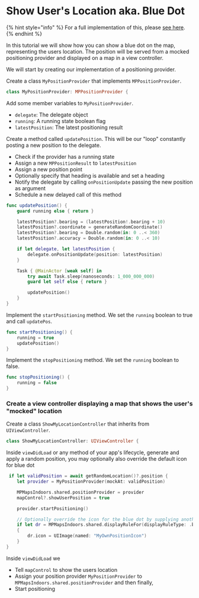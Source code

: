 # Show User's Location aka. Blue Dot

{% hint style="info" %}
For a full implementation of this, please [see here](https://github.com/MapsPeople/MapsIndoorsSDK-iOS-Examples/tree/main/MapsIndoorsSDK-iOS-Examples/Intermediate/Show%20My%20Location).
{% endhint %}

In this tutorial we will show how you can show a blue dot on the map, representing the users location. The position will be served from a mocked positioning provider and displayed on a map in a view controller.

We will start by creating our implementation of a positioning provider.

Create a class `MyPositionProvider` that  implements `MPPositionProvider`.

```swift
class MyPositionProvider: MPPositionProvider {
```

Add some member variables to `MyPositionProvider`.

* `delegate`: The delegate object
* `running`: A running state boolean flag
* `latestPosition`: The latest positioning result

Create a method called `updatePosition`. This will be our "loop" constantly posting a new position to the delegate.

* Check if the provider has a running state
* Assign a new `MPPositionResult` to `latestPosition`
* Assign a new position point
* Optionally specify that heading is available and set a heading
* Notify the delegate by calling `onPositionUpdate` passing the new position as argument
* Schedule a new delayed call of this method

```swift
func updatePosition() {
    guard running else { return }

    latestPosition?.bearing = (latestPosition!.bearing + 10)
    latestPosition?.coordinate = generateRandomCoordinate()
    latestPosition?.bearing = Double.random(in: 0 ..< 360)
    latestPosition?.accuracy = Double.random(in: 0 ..< 10)

    if let delegate, let latestPosition {
        delegate.onPositionUpdate(position: latestPosition)
    }

    Task { @MainActor [weak self] in
        try await Task.sleep(nanoseconds: 1_000_000_000)
        guard let self else { return }

        updatePosition()
    }
}
```

Implement the `startPositioning` method. We set the `running` boolean to true and call `updatePos`.

```swift
func startPositioning() {
    running = true
    updatePosition()
}
```

Implement the `stopPositioning` method. We set the `running` boolean to false.

```swift
func stopPositioning() {
    running = false
}
```

### Create a view controller displaying a map that shows the user's "mocked" location[​](https://docs.mapsindoors.com/blue-dot/#create-a-view-controller-displaying-a-map-that-shows-the-users-mocked-location) <a href="#create-a-view-controller-displaying-a-map-that-shows-the-users-mocked-location" id="create-a-view-controller-displaying-a-map-that-shows-the-users-mocked-location"></a>

Create a class `ShowMyLocationController` that inherits from `UIViewController`.

```swift
class ShowMyLocationController: UIViewController {
```

Inside `viewDidLoad` or any method of your app's lifecycle, generate and apply a random position, you may optionally also override the default icon for blue dot

```swift
 if let validPosition = await getRandomLocation()?.position {
    let provider = MyPositionProvider(mockAt: validPosition)

    MPMapsIndoors.shared.positionProvider = provider
    mapControl?.showUserPosition = true

    provider.startPositioning()

    // Optionally override the icon for the blue dot by supplying another image
    if let dr = MPMapsIndoors.shared.displayRuleFor(displayRuleType: .blueDot)
    {
        dr.icon = UIImage(named: "MyOwnPositionIcon")
    }
}
```

Inside `viewDidLoad` we

* Tell `mapControl` to show the users location
* Assign your position provider `MyPositionProvider` to `MPMapsIndoors.shared.positionProvider` and then finally,
* Start positioning
